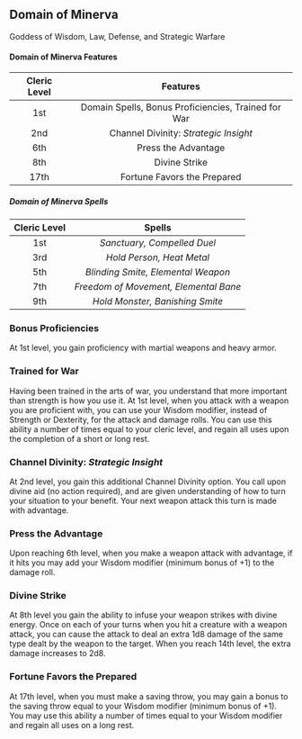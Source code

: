## Domain of Minerva
Goddess of Wisdom, Law, Defense, and Strategic Warfare

#### Domain of Minerva Features
| Cleric Level |                      Features                       |
| :----------: | :-------------------------------------------------: |
|     1st      | Domain Spells, Bonus Proficiencies, Trained for War |
|     2nd      |        Channel Divinity: *Strategic Insight*        |
|     6th      |                 Press the Advantage                 |
|     8th      |                    Divine Strike                    |
|     17th     |             Fortune Favors the Prepared             |

##### Domain of Minerva Spells
| Cleric Level |                Spells                 |
| :----------: | :-----------------------------------: |
|     1st      |      *Sanctuary, Compelled Duel*      |
|     3rd      |       *Hold Person, Heat Metal*       |
|     5th      |  *Blinding Smite, Elemental Weapon*   |
|     7th      | *Freedom of Movement, Elemental Bane* |
|     9th      |    *Hold Monster, Banishing Smite*    |

### Bonus Proficiencies
At 1st level, you gain proficiency with martial weapons and heavy armor.

### Trained for War
Having been trained in the arts of war, you understand that more important than strength is how you use it. At 1st level, when you attack with a weapon you are proficient with, you can use your Wisdom modifier, instead of Strength or Dexterity, for the attack and damage rolls. You can use this ability a number of times equal to your cleric level, and regain all uses upon the completion of a short or long rest.

### Channel Divinity: *Strategic Insight*
At 2nd level, you gain this additional Channel Divinity option. You call upon divine aid (no action required), and are given understanding of how to turn your situation to your benefit. Your next weapon attack this turn is made with advantage.

### Press the Advantage
Upon reaching 6th level, when you make a weapon attack with advantage, if it hits you may add your Wisdom modifier (minimum bonus of +1) to the damage roll.

### Divine Strike
At 8th level you gain the ability to infuse your weapon strikes with divine energy. Once on each of your turns when you hit a creature with a weapon attack, you can cause the attack to deal an extra 1d8 damage of the same type dealt by the weapon to the target. When you reach 14th level, the extra damage increases to 2d8.

### Fortune Favors the Prepared
At 17th level, when you must make a saving throw, you may gain a bonus to the saving throw equal to your Wisdom modifier (minimum bonus of +1). You may use this ability a number of times equal to your Wisdom modifier and regain all uses on a long rest.